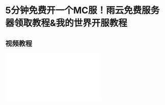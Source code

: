 # 5分钟免费开一个MC服！雨云免费服务器领取教程&我的世界开服教程

## 视频教程

<iframe class="iframe_video" src="//player.bilibili.com/player.html?aid=707947475&cid=1385933191&page=1&autoplay=false&muted=true&highQuality=true" scrolling="no" border="0" frameborder="no" framespacing="0" allowfullscreen="true"> </iframe>
